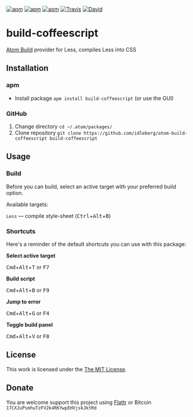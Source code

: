 [![apm](https://img.shields.io/apm/l/build-coffeescript.svg?style=flat-square)](https://atom.io/packages/build-coffeescript)
[![apm](https://img.shields.io/apm/v/build-coffeescript.svg?style=flat-square)](https://atom.io/packages/build-coffeescript)
[![apm](https://img.shields.io/apm/dm/build-coffeescript.svg?style=flat-square)](https://atom.io/packages/build-coffeescript)
[![Travis](https://img.shields.io/travis/idleberg/atom-build-coffeescript.svg?style=flat-square)](https://travis-ci.org/idleberg/atom-build-coffeescript)
[![David](https://img.shields.io/david/dev/idleberg/atom-build-coffeescript.svg?style=flat-square)](https://david-dm.org/idleberg/atom-build-coffeescript#info=dependencies)

# build-coffeescript

[Atom Build](https://atombuild.github.io/) provider for Less, compiles Less into CSS

## Installation

### apm

* Install package `apm install build-coffeescript` (or use the GUI)

### GitHub

1. Change directory `cd ~/.atom/packages/`
2. Clone repository `git clone https://github.com/idleberg/atom-build-coffeescript build-coffeescript`

## Usage

### Build

Before you can build, select an active target with your preferred build option.

Available targets:

`Less` — compile style-sheet (<kbd>Ctrl</kbd>+<kbd>Alt</kbd>+<kbd>B</kbd>)

### Shortcuts

Here's a reminder of the default shortcuts you can use with this package:

**Select active target**

<kbd>Cmd</kbd>+<kbd>Alt</kbd>+<kbd>T</kbd> or <kbd>F7</kbd>

**Build script**

<kbd>Cmd</kbd>+<kbd>Alt</kbd>+<kbd>B</kbd> or <kbd>F9</kbd>

**Jump to error**

<kbd>Cmd</kbd>+<kbd>Alt</kbd>+<kbd>G</kbd> or <kbd>F4</kbd>

**Toggle build panel**

<kbd>Cmd</kbd>+<kbd>Alt</kbd>+<kbd>V</kbd> or <kbd>F8</kbd>

## License

This work is licensed under the [The MIT License](LICENSE.md).

## Donate

You are welcome support this project using [Flattr](https://flattr.com/submit/auto?user_id=idleberg&url=https://github.com/idleberg/atom-build-coffeescript) or Bitcoin `17CXJuPsmhuTzFV2k4RKYwpEHVjskJktRd`